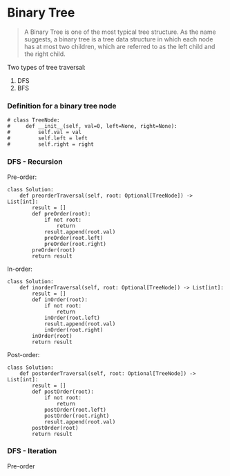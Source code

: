 # Binary Tree

> A Binary Tree is one of the most typical tree structure. As the name suggests, a binary tree is a tree data structure in which each node has
> at most two children, which are referred to as the left child and the right child.

Two types of tree traversal:
1. DFS
2. BFS

### Definition for a binary tree node
```
# class TreeNode:
#     def __init__(self, val=0, left=None, right=None):
#         self.val = val
#         self.left = left
#         self.right = right
```
### DFS - Recursion
Pre-order:
```
class Solution:
    def preorderTraversal(self, root: Optional[TreeNode]) -> List[int]:
        result = []
        def preOrder(root):
            if not root:
                return
            result.append(root.val)
            preOrder(root.left)
            preOrder(root.right)
        preOrder(root)
        return result
```
In-order:
```
class Solution:
    def inorderTraversal(self, root: Optional[TreeNode]) -> List[int]:
        result = []
        def inOrder(root):
            if not root:
                return
            inOrder(root.left)
            result.append(root.val)
            inOrder(root.right)
        inOrder(root)
        return result
```
Post-order:
```
class Solution:
    def postorderTraversal(self, root: Optional[TreeNode]) -> List[int]:
        result = []
        def postOrder(root):
            if not root:
                return
            postOrder(root.left)
            postOrder(root.right)
            result.append(root.val)
        postOrder(root)
        return result
```

### DFS - Iteration
Pre-order
